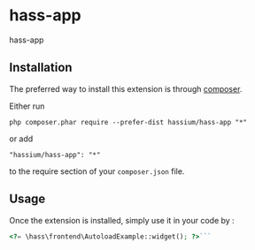 hass-app
=============
hass-app

Installation
------------

The preferred way to install this extension is through [composer](http://getcomposer.org/download/).

Either run

```
php composer.phar require --prefer-dist hassium/hass-app "*"
```

or add

```
"hassium/hass-app": "*"
```

to the require section of your `composer.json` file.


Usage
-----

Once the extension is installed, simply use it in your code by  :

```php
<?= \hass\frontend\AutoloadExample::widget(); ?>```